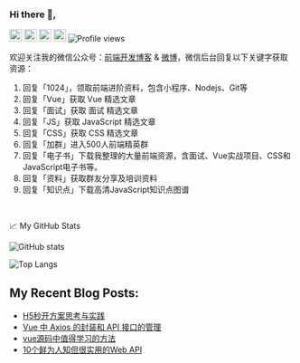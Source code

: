 
### Hi there 👋,

[<img src='https://cdn.jsdelivr.net/npm/simple-icons@3.0.1/icons/github.svg' alt='github' height='22'>](https://github.com/kujian)  [<img src='https://cdn.jsdelivr.net/npm/simple-icons@3.0.1/icons/icloud.svg' alt='website' height='22'>](http://caibaojian.com.cn/)  [<img src='https://cdn.jsdelivr.net/npm/simple-icons@3.0.1/icons/wechat.svg' alt='wechat' height='22'>](https://open.weixin.qq.com/qr/code?username=caibaojian_com)  [<img src='https://cdn.jsdelivr.net/npm/simple-icons@3.0.1/icons/zhihu.svg' alt='zhihu' height='22'>](https://www.zhihu.com/people/jack-cai)  ![Profile views](https://gpvc.arturio.dev/kujian) 

欢迎关注我的微信公众号：[前端开发博客](https://open.weixin.qq.com/qr/code?username=caibaojian_com) & [微博](https://weibo.com/kujian)，微信后台回复以下关键字获取资源：

1.  回复「1024」，领取前端进阶资料，包含小程序、Nodejs、Git等
2.  回复「Vue」获取 Vue 精选文章
3.  回复「面试」获取 面试 精选文章
4.  回复「JS」获取 JavaScript 精选文章
5.  回复「CSS」获取 CSS 精选文章
6.  回复「加群」进入500人前端精英群
7.  回复「电子书」下载我整理的大量前端资源，含面试、Vue实战项目、CSS和JavaScript电子书等。
8.  回复「资料」获取群友分享及培训资料
9.  回复「知识点」下载高清JavaScript知识点图谱

<br/>  


📈 My GitHub Stats

![GitHub stats](https://github-readme-stats.vercel.app/api?username=kujian&show_icons=true) 

![Top Langs](https://github-readme-stats.vercel.app/api/top-langs/?username=aemmadi&hide=TeX&layout=compact)

## My Recent Blog Posts:

<!-- BLOG-POST-LIST:START -->
- [H5秒开方案思考与实践](http://caibaojian.com.cn/h5-speed.html)
- [Vue 中 Axios 的封装和 API 接口的管理](http://caibaojian.com.cn/vue-axios-api.html)
- [vue源码中值得学习的方法](http://caibaojian.com.cn/vue-code.html)
- [10个鲜为人知但很实用的Web API](http://caibaojian.com.cn/10-web-api.html)
<!-- BLOG-POST-LIST:END -->





